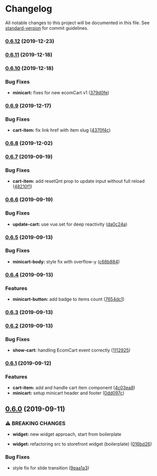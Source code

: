# Changelog

All notable changes to this project will be documented in this file. See [standard-version](https://github.com/conventional-changelog/standard-version) for commit guidelines.

### [0.6.12](https://github.com/ecomclub/widget-minicart/compare/v0.6.11...v0.6.12) (2019-12-23)

### [0.6.11](https://github.com/ecomclub/widget-minicart/compare/v0.6.10...v0.6.11) (2019-12-18)

### [0.6.10](https://github.com/ecomclub/widget-minicart/compare/v0.6.9...v0.6.10) (2019-12-18)


### Bug Fixes

* **minicart:** fixes for new ecomCart v1 ([379d0fe](https://github.com/ecomclub/widget-minicart/commit/379d0fe7c2cad1ea8115ab58af65221f3504ebec))

### [0.6.9](https://github.com/ecomclub/widget-minicart/compare/v0.6.8...v0.6.9) (2019-12-17)


### Bug Fixes

* **cart-item:** fix link href with item slug ([4370f4c](https://github.com/ecomclub/widget-minicart/commit/4370f4c3d3a29c2186aed7a36169b1072e6302c0))

### [0.6.8](https://github.com/ecomclub/widget-minicart/compare/v0.6.7...v0.6.8) (2019-12-02)

### [0.6.7](https://github.com/ecomclub/widget-minicart/compare/v0.6.6...v0.6.7) (2019-09-19)


### Bug Fixes

* **cart-item:** add resetQnt prop to update input without full reload ([48210f1](https://github.com/ecomclub/widget-minicart/commit/48210f1))

### [0.6.6](https://github.com/ecomclub/widget-minicart/compare/v0.6.5...v0.6.6) (2019-09-19)


### Bug Fixes

* **update-cart:** use vue.set for deep reactivity ([da0c24a](https://github.com/ecomclub/widget-minicart/commit/da0c24a))

### [0.6.5](https://github.com/ecomclub/widget-minicart/compare/v0.6.4...v0.6.5) (2019-09-13)


### Bug Fixes

* **minicart-body:** style fix with overflow-y ([c68b884](https://github.com/ecomclub/widget-minicart/commit/c68b884))

### [0.6.4](https://github.com/ecomclub/widget-minicart/compare/v0.6.3...v0.6.4) (2019-09-13)


### Features

* **minicart-button:** add badge to items count ([7654dc1](https://github.com/ecomclub/widget-minicart/commit/7654dc1))

### [0.6.3](https://github.com/ecomclub/widget-minicart/compare/v0.6.2...v0.6.3) (2019-09-13)

### [0.6.2](https://github.com/ecomclub/widget-minicart/compare/v0.6.1...v0.6.2) (2019-09-13)


### Bug Fixes

* **show-cart:** handling EcomCart event correctly ([1112925](https://github.com/ecomclub/widget-minicart/commit/1112925))

### [0.6.1](https://github.com/ecomclub/widget-minicart/compare/v0.6.0...v0.6.1) (2019-09-12)


### Features

* **cart-item:** add and handle cart item component ([4c03ea8](https://github.com/ecomclub/widget-minicart/commit/4c03ea8))
* **minicart:** setup minicart header and footer ([0dd097c](https://github.com/ecomclub/widget-minicart/commit/0dd097c))

## [0.6.0](https://github.com/ecomclub/widget-minicart/compare/v0.3.0...v0.6.0) (2019-09-11)


### ⚠ BREAKING CHANGES

* **widget:** new widget approach, start from boilerplate

* **widget:** refactoring src to storefront widget (boilerplate) ([016bd26](https://github.com/ecomclub/widget-minicart/commit/016bd26))


### Bug Fixes

* style fix for slide transition ([9eaa1a3](https://github.com/ecomclub/widget-minicart/commit/9eaa1a3))
